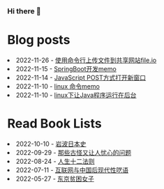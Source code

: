 ### Hi there 👋

<!--
**deletefromuser/deletefromuser** is a ✨ _special_ ✨ repository because its `README.md` (this file) appears on your GitHub profile.

Here are some ideas to get you started:

- 🔭 I’m currently working on ...
- 🌱 I’m currently learning ...
- 👯 I’m looking to collaborate on ...
- 🤔 I’m looking for help with ...
- 💬 Ask me about ...
- 📫 How to reach me: ...
- 😄 Pronouns: ...
- ⚡ Fun fact: ...
-->

# Blog posts
<!-- BLOG-POST-LIST:START -->
<li>2022-11-26 - <a href="https://deletefromuser.github.io/tip/2022112601/" rel="nofollow">使用命令行上传文件到共享网站file.io</a></li><li>2022-11-15 - <a href="https://deletefromuser.github.io/web/2022111501/" rel="nofollow">SpringBoot开发memo</a></li><li>2022-11-14 - <a href="https://deletefromuser.github.io/web/2022111402/" rel="nofollow">JavaScript POST方式打开新窗口</a></li><li>2022-11-10 - <a href="https://deletefromuser.github.io/bash/2022111001/" rel="nofollow">linux 命令memo</a></li><li>2022-11-10 - <a href="https://deletefromuser.github.io/java/2022111002/" rel="nofollow">linux下让Java程序运行在后台</a></li>
<!-- BLOG-POST-LIST:END -->

# Read Book Lists
<!-- READ-BOOK-LIST:START -->
<li>2022-10-10 - <a href="https://deletefromuser.github.io/read/2022101001/" rel="nofollow">岩波日本史</a></li><li>2022-09-29 - <a href="https://deletefromuser.github.io/read/2022092901/" rel="nofollow">那些古怪又让人忧心的问题</a></li><li>2022-08-24 - <a href="https://deletefromuser.github.io/read/2022082401/" rel="nofollow">人生十二法则</a></li><li>2022-07-11 - <a href="https://deletefromuser.github.io/read/2022071101/" rel="nofollow">互联网与中国后现代性呓语</a></li><li>2022-05-27 - <a href="https://deletefromuser.github.io/read/2022052701/" rel="nofollow">东京贫困女子</a></li>
<!-- READ-BOOK-LIST:END -->
